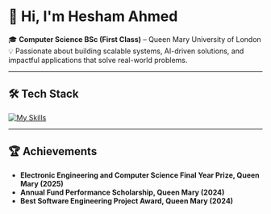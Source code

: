 # 👋 Hi, I'm Hesham Ahmed  

🎓 **Computer Science BSc (First Class)** – Queen Mary University of London  
💡 Passionate about building scalable systems, AI-driven solutions, and impactful applications that solve real-world problems.  

---

## 🛠 Tech Stack  
[![My Skills](https://skillicons.dev/icons?i=python,java,cs,php,r,typescript,javascript,react,flutter,nextjs,nodejs,nestjs,express,spring,pytorch,tensorflow,docker,git,postgres,supabase,firebase,mongodb,prisma,aws,gcp)](https://skillicons.dev)

---

## 🏆 Achievements  
- **Electronic Engineering and Computer Science Final Year Prize, Queen Mary (2025)**  
- **Annual Fund Performance Scholarship, Queen Mary (2024)**  
- **Best Software Engineering Project Award, Queen Mary (2024)**  
